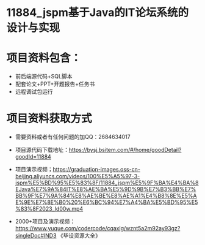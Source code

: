  #  11884_jspm基于Java的IT论坛系统的设计与实现
    
 
 # 项目资料包含：
 * 前后端源代码+SQL脚本
 * 配套论文+PPT+开题报告+任务书
 * 远程调试包运行

 # 项目资料获取方式
 * 需要资料或者有任何问题的加QQ：2684634017

 * 项目源代码下载地址：https://bysj.bsitem.com/#/home/goodDetail?goodId=11884
 
 
 * 项目演示视频；https://graduation-images.oss-cn-beijing.aliyuncs.com/videos/100%E5%A5%97-3-jspm%E5%BD%95%E5%83%8F/11884_jspm%E5%9F%BA%E4%BA%8EJava%E7%9A%84IT%E8%AE%BA%E5%9D%9B%E7%B3%BB%E7%BB%9F%E7%9A%84%E8%AE%BE%E8%AE%A1%E4%B8%8E%E5%AE%9E%E7%8E%B0%20%E6%BC%94%E7%A4%BA%E5%BD%95%E5%83%8F2023_ld00w.mp4
 

 * 2000+项目及演示视频：https://www.yuque.com/codercode/cqaxlg/wznt5a2m92ay93gz?singleDoc#lND3 《毕设资源大全》


 
